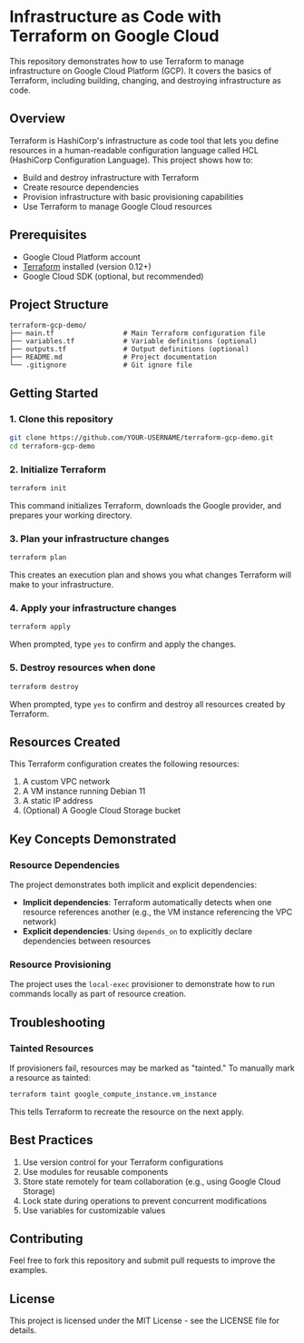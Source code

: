 # Infrastructure as Code with Terraform on Google Cloud

This repository demonstrates how to use Terraform to manage infrastructure on Google Cloud Platform (GCP). It covers the basics of Terraform, including building, changing, and destroying infrastructure as code.

## Overview

Terraform is HashiCorp's infrastructure as code tool that lets you define resources in a human-readable configuration language called HCL (HashiCorp Configuration Language). This project shows how to:

- Build and destroy infrastructure with Terraform
- Create resource dependencies
- Provision infrastructure with basic provisioning capabilities
- Use Terraform to manage Google Cloud resources

## Prerequisites

- Google Cloud Platform account
- [Terraform](https://www.terraform.io/downloads.html) installed (version 0.12+)
- Google Cloud SDK (optional, but recommended)

## Project Structure

```
terraform-gcp-demo/
├── main.tf                 # Main Terraform configuration file
├── variables.tf            # Variable definitions (optional)
├── outputs.tf              # Output definitions (optional)
├── README.md               # Project documentation
└── .gitignore              # Git ignore file
```

## Getting Started

### 1. Clone this repository

```bash
git clone https://github.com/YOUR-USERNAME/terraform-gcp-demo.git
cd terraform-gcp-demo
```

### 2. Initialize Terraform

```bash
terraform init
```

This command initializes Terraform, downloads the Google provider, and prepares your working directory.

### 3. Plan your infrastructure changes

```bash
terraform plan
```

This creates an execution plan and shows you what changes Terraform will make to your infrastructure.

### 4. Apply your infrastructure changes

```bash
terraform apply
```

When prompted, type `yes` to confirm and apply the changes.

### 5. Destroy resources when done

```bash
terraform destroy
```

When prompted, type `yes` to confirm and destroy all resources created by Terraform.

## Resources Created

This Terraform configuration creates the following resources:

1. A custom VPC network
2. A VM instance running Debian 11
3. A static IP address
4. (Optional) A Google Cloud Storage bucket

## Key Concepts Demonstrated

### Resource Dependencies

The project demonstrates both implicit and explicit dependencies:

- **Implicit dependencies**: Terraform automatically detects when one resource references another (e.g., the VM instance referencing the VPC network)
- **Explicit dependencies**: Using `depends_on` to explicitly declare dependencies between resources

### Resource Provisioning

The project uses the `local-exec` provisioner to demonstrate how to run commands locally as part of resource creation.

## Troubleshooting

### Tainted Resources

If provisioners fail, resources may be marked as "tainted." To manually mark a resource as tainted:

```bash
terraform taint google_compute_instance.vm_instance
```

This tells Terraform to recreate the resource on the next apply.

## Best Practices

1. Use version control for your Terraform configurations
2. Use modules for reusable components
3. Store state remotely for team collaboration (e.g., using Google Cloud Storage)
4. Lock state during operations to prevent concurrent modifications
5. Use variables for customizable values

## Contributing

Feel free to fork this repository and submit pull requests to improve the examples.

## License

This project is licensed under the MIT License - see the LICENSE file for details.
